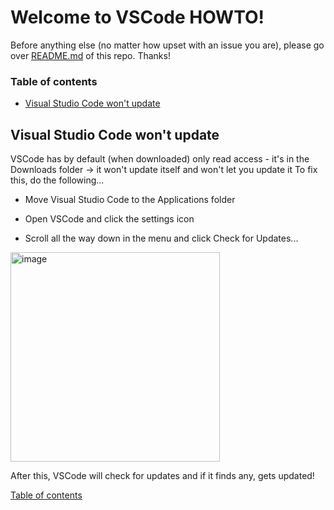 # Welcome to VSCode HOWTO!

Before anything else (no matter how upset with an issue you are), please go over <a href="https://github.com/scraptechguy/IssuesEncoutered/blob/main/README.md" target="_blank">README.md</a> of this repo. Thanks! 

### Table of contents

+ <a href="">Visual Studio Code won't update</a>

## Visual Studio Code won't update

VSCode has by default (when downloaded) only read access - it's in the Downloads folder -> it won't update itself and won't let you update it To fix this, do the following...

+ Move Visual Studio Code to the Applications folder

+ Open VSCode and click the settings icon 

+ Scroll all the way down in the menu and click Check for Updates... 

<img width="335" alt="image" src="https://user-images.githubusercontent.com/75474651/142592674-e78bc89a-0c8b-4af3-962c-1e298142f99c.png">

After this, VSCode will check for updates and if it finds any, gets updated! 

<a href="https://github.com/scraptechguy/IssuesEncoutered/blob/main/Mac/VSCode/HOWTO.md#welcome-to-vscode-howto">Table of contents</a>

